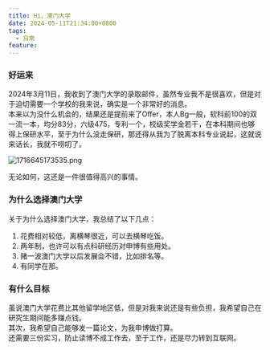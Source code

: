 ```yaml
---
title: Hi，澳门大学
date: 2024-05-11T21:34:00+0800
tags:
  - 日常
feature:
---
```

### 好运来
2024年3月11日，我收到了澳门大学的录取邮件，虽然专业我不是很喜欢，但是对于迫切需要一个学校的我来说，确实是一个非常好的消息。  
本来以为没什么机会的，结果还是提前来了Offer，本人Bg一般，软科前100的双一流一本，均分83分，六级475，专利一个，校级奖学金若干，在本科期间也够得上保研水平，至于为什么没走保研，那还得从我为了脱离本科专业说起，这就说来话长，我就不唠叨了。

![1716645173535.png](https://r2.xiaoayu.eu.org/2024/05/26714831841e9d5faaf474de554e963c.png)

无论如何，这还是一件很值得高兴的事情。

### 为什么选择澳门大学
关于为什么选择澳门大学，我总结了以下几点：  
1. 花费相对较低，离横琴很近，可以去横琴吃饭。
2. 两年制，也许可以有点科研经历对申博有些用处。
3. 赌一波澳门大学以后发展会不错，比如排名等。
4. 有同学在那。
### 有什么目标
虽说澳门大学花费比其他留学地区低，但是对我来说还是有些负担，我希望自己在研究生期间能多赚点钱。  
其次，我希望自己能够发一篇论文，为我申博做打算。  
还需要三份实习，防止读博不成工作去，至于工作，还是尽力转到互联网。